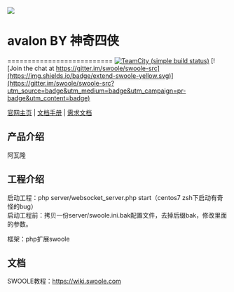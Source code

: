 ![](https://raw.github.com/niboge/avalon/master/docs/logo-saber.jpg)

# avalon BY 神奇四侠
==========================
[![TeamCity (simple build status)](https://img.shields.io/teamcity/http/teamcity.jetbrains.com/s/bt345.svg)](https://github.com/niboge/avalon/commits/master)
[![Join the chat at https://gitter.im/swoole/swoole-src](https://img.shields.io/badge/extend-swoole-yellow.svg)](https://gitter.im/swoole/swoole-src?utm_source=badge&utm_medium=badge&utm_campaign=pr-badge&utm_content=badge)

[官网主页](http://shikii.cc) | [文档手册](http://shikii.cc) | [需求文档](https://github.com/niboge/avalon/blob/master/docs/%E6%B8%B8%E6%88%8F%E8%A7%84%E5%88%99-%E9%9C%80%E6%B1%82%E6%96%87%E6%A1%A3.md)


## 产品介绍
  阿瓦隆


## 工程介绍
  启动工程：php server/websocket_server.php start（centos7 zsh下启动有奇怪的bug）</br>
  启动工程前：拷贝一份server/swoole.ini.bak配置文件，去掉后缀bak，修改里面的参数。
  
  框架：php扩展swoole


## 文档
  SWOOLE教程：https://wiki.swoole.com
